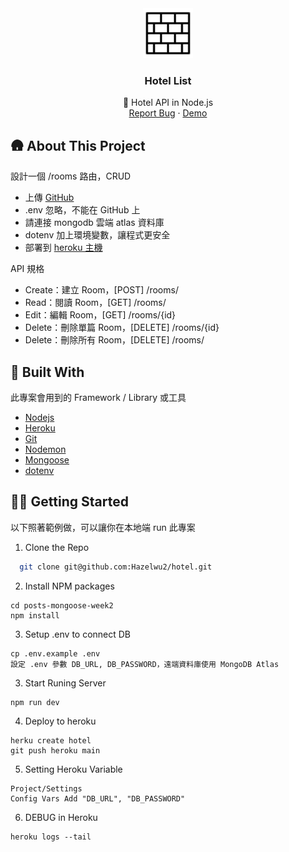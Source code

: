 
<div align="center">
  <a href="https://github.com/Hazelwu2/hotel.git">
    <img src="./logo.png" alt="Logo" width="80" height="80">
  </a>

  <h3 align="center">Hotel List</h3>

  <p align="center">
    🌱 Hotel API in Node.js
    <br />
    <a href="https://github.com/Hazelwu2/hotel/issues">Report Bug</a>
    ·
    <a href="https://hazel-hotel.herokuapp.com/rooms">Demo</a>
  </p>
</div>

## 🛖 About This Project
設計一個 /rooms 路由，CRUD

* 上傳 [GitHub](https://github.com/Hazelwu2/hotel.git)
* .env 忽略，不能在 GitHub 上
* 請連接 mongodb 雲端 atlas 資料庫
* dotenv 加上環境變數，讓程式更安全
* 部署到 [heroku 主機](https://hazel-hotel.herokuapp.com/rooms)

API 規格

* Create：建立 Room，[POST] /rooms/
* Read：閱讀 Room，[GET] /rooms/
* Edit：編輯 Room，[GET] /rooms/{id}
* Delete：刪除單篇 Room，[DELETE] /rooms/{id}
* Delete：刪除所有 Room，[DELETE] /rooms/


## 🔨 Built With
此專案會用到的 Framework / Library 或工具

* [Nodejs](https://github.com/nodejs)
* [Heroku](https://www.heroku.com/)
* [Git](https://git-scm.com/)
* [Nodemon](https://www.npmjs.com/package/nodemon)
* [Mongoose](https://mongoosejs.com/)
* [dotenv](https://www.npmjs.com/package/dotenv)

## 👨‍💻 Getting Started
以下照著範例做，可以讓你在本地端 run 此專案

1. Clone the Repo
  ```sh
    git clone git@github.com:Hazelwu2/hotel.git
  ```
2. Install NPM packages
  ```
  cd posts-mongoose-week2
  npm install
  ```
3. Setup .env to connect DB
  ```
  cp .env.example .env
  設定 .env 參數 DB_URL, DB_PASSWORD，遠端資料庫使用 MongoDB Atlas
  ```

3. Start Runing Server
  ```
  npm run dev
  ```
4. Deploy to heroku
  ```
  herku create hotel
  git push heroku main
  ```
5. Setting Heroku Variable
  ```
  Project/Settings
  Config Vars Add "DB_URL", "DB_PASSWORD"
  ```
6. DEBUG in Heroku
  ```
  heroku logs --tail
  ```
